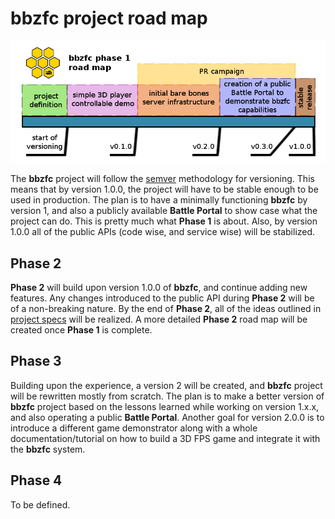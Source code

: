 # bbzfc project road map

![bbzfc road map phase 1](../assets/images/bbzfc-road-map-phase-1.png "bbzfc road map phase 1")

The **bbzfc** project will follow the [semver](http://semver.org/) methodology for versioning. This means
that by version 1.0.0, the project will have to be stable enough to be used in production. The plan is
to have a minimally functioning **bbzfc** by version 1, and also a publicly available **Battle Portal**
to show case what the project can do. This is pretty much what **Phase 1** is about. Also, by version
1.0.0 all of the public APIs (code wise, and service wise) will be stabilized.


## Phase 2

**Phase 2** will build upon version 1.0.0 of **bbzfc**, and continue adding new features. Any changes
introduced to the public API during **Phase 2** will be of a non-breaking nature. By the end of
**Phase 2**, all of the ideas outlined in [project specs](bbzfc_specs.md) will be realized. A more
detailed **Phase 2** road map will be created once **Phase 1** is complete.


## Phase 3

Building upon the experience, a version 2 will be created, and **bbzfc** project will be rewritten mostly
from scratch. The plan is to make a better version of **bbzfc** project based on the lessons learned while
working on version 1.x.x, and also operating a public **Battle Portal**. Another goal for version 2.0.0
is to introduce a different game demonstrator along with a whole documentation/tutorial on how to build
a 3D FPS game and integrate it with the **bbzfc** system.


## Phase 4

To be defined.

